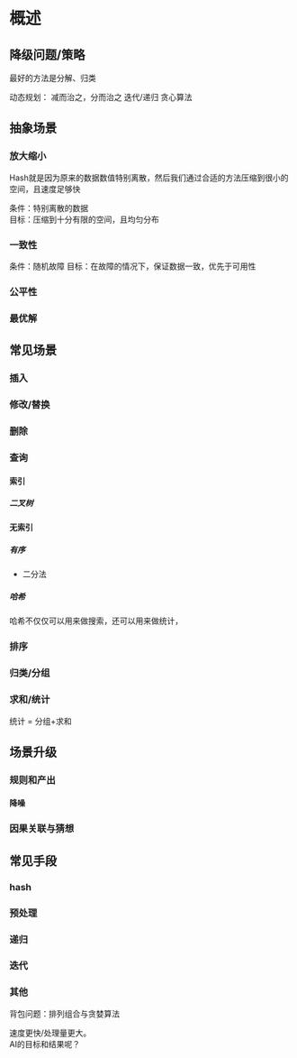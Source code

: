 # 概述

## 降级问题/策略

最好的方法是分解、归类

动态规划：
减而治之，分而治之
迭代/递归
贪心算法

## 抽象场景

### 放大缩小  

Hash就是因为原来的数据数值特别离散，然后我们通过合适的方法压缩到很小的空间，且速度足够快  

条件：特别离散的数据  
目标：压缩到十分有限的空间，且均匀分布

### 一致性

条件：随机故障
目标：在故障的情况下，保证数据一致，优先于可用性

### 公平性

### 最优解

## 常见场景

### 插入

### 修改/替换

### 删除

### 查询

#### 索引

##### 二叉树

#### 无索引

##### 有序

- 二分法

##### 哈希

哈希不仅仅可以用来做搜索，还可以用来做统计，

### 排序

### 归类/分组

### 求和/统计

统计 = 分组+求和

## 场景升级

### 规则和产出

#### 降噪

### 因果关联与猜想

## 常见手段

### hash

### 预处理

### 递归

### 迭代

### 其他

背包问题：排列组合与贪婪算法

速度更快/处理量更大。  
AI的目标和结果呢？